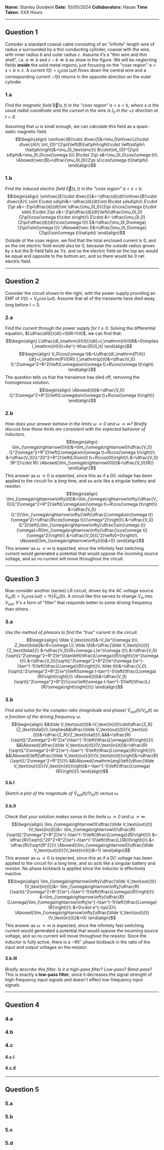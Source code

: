 **Name:** Stanley Goodwin
**Date:** 10/05/2024
**Collaborators:** Hasan
**Time Taken:** XXX Hours

---
## Question 1
Consider a standard coaxial cable consisting of an "infinite" length wire of radius $a$ surrounded by a thin conducting cylinder, coaxial with the wire, with inner radius $b$ and outer radius $c$.
Assume it’s a "thin wire and thin shell", i.e. $a\ll b$ and $c-b\ll b$ as show in the figure. We will be neglecting fields **inside** the solid metal regions, just focusing on the "coax region" $a<s<b\approx c$. A current $I(t)=I_0\cos(\omega t)$ flows down the central wire and a corresponding current $-I(t)$ returns in the opposite direction on the outer cylinder.
### 1.a
*Find the magnetic field $\vec B(s,t)$ in the "coax region" $a<s<b$, where $s$ is the usual radial coordinate and the current in the wire is $I_0$ in the $+z$ direction at $t=0$.*

Assuming that $\omega$ is small enough, we can calculate this field as a quasi-static magnetic field.
$$\begin{align}
\oint\vec{B}\cdot d\vec{l}&=\mu_0\int\vec{J}\cdot d\vec{A}\\
\int_{0}^{2\pi}\left(B\hat\phi\right)\cdot \left(sd\phi\ \hat\phi\right)&=\mu_0I_\text{enc}\\
B\cdot\int_{0}^{2\pi} sd\phi&=\mu_0I_0\cos(\omega t)\\
B\cdot 2\pi s&=\mu_0I_0\cos(\omega t)\\
\Aboxed{\vec{B}=\dfrac{\mu_0I_0}{2\pi s}\cos(\omega t)\hat\phi}
\end{align}$$
### 1.b
*Find the induced electric field $\vec E(s,t)$ in the "coax region" $a<s<b$.*
$$\begin{align}
\oint\vec{E}\cdot d\vec{l}&=-\dfrac{d}{dt}\int\vec{B}\cdot d\vec{A}\\
\oint E\cdot sd\phi&=-\dfrac{d}{dt}\iint B\cdot sdsd\phi\\
E\cdot 2\pi s&=-2\pi\dfrac{d}{dt}\int \dfrac{\mu_0I_0}{2\pi s}\cos(\omega t)\cdot sds\\
E\cdot 2\pi s&=-2\pi\dfrac{d}{dt}\left(\dfrac{\mu_0I_0}{2\pi}\cos(\omega t)\cdot s\right)\\
E\cdot &=-\dfrac{\mu_0I_0}{2\pi}\dfrac{d}{dt}\cos(\omega t)\\
E&=\dfrac{\mu_0I_0\omega}{2\pi}\sin(\omega t)\\
\Aboxed{\vec E&=\dfrac{\mu_0I_0\omega}{2\pi}\sin(\omega t)\hat\phi}
\end{align}$$
Outside of the coax region, we find that the total enclosed current is 0, and so the net electric field would also be 0, because the outside radius grows by $s$ but the B-field falls as $1/s$, and so the electric field on the top arc would be equal and opposite to the bottom arc, and so there would be 0 net electric field.

---
## Question 2
Consider the circuit shown to the right, with the power supply providing an EMF of $V(t)=V_0\cos(\omega t)$. Assume that all of the transients have died away long before $t=0$.
### 2.a
*Find the current through the power supply for $t\ge0$.*
Solving the differential equation, $L\dfrac{dI(t)}{dt}+I(t)R=V(t)$, we can find that:
$$\begin{align}
L\dfrac{dI_\mathrm{H}(t)}{dt}+I_\mathrm{H}(t)R&=0\implies I_\mathrm{H}(t)=Ae^{-\tfrac{R}{L}t}
\end{align}$$
$$\begin{align}
V_0\cos(\omega t)&=L\dfrac{dI_\mathrm{P}(t)}{dt}+I_\mathrm{P}(t)R\\
I_\mathrm{p}(t)&=\dfrac{V_0}{L^2\omega^2+R^2}\left(L\omega\sin(\omega t)+R\cos(\omega t)\right)
\end{align}$$
The question tells us that the transience has died off, removing the homogenous solution.
$$\begin{align}
\Aboxed{I(t)&=\dfrac{V_0}{L^2\omega^2+R^2}\left(L\omega\sin(\omega t)+R\cos(\omega t)\right)}
\end{align}$$
### 2.b
*How does your answer behave in the limits $\omega\rightarrow0$ and $\omega\rightarrow\infty$? Briefly discuss how these limits are consistent with the expected behavior of inductors.*
$$\begin{align}
\lim_{\omega\rightarrow0}I(t)&=\lim_{\omega\rightarrow0}\dfrac{V_0}{L^2\omega^2+R^2}\left(L\omega\sin(\omega t)+R\cos(\omega t)\right)\\
&=\dfrac{V_0}{L^20^2+R^2}\left(L0\sin(0 t)+R\cos(0t)\right)\\
&=\dfrac{V_0}{R^2}\cdot R\\
\Aboxed{\lim_{\omega\rightarrow0}I(t)&=\dfrac{V_0}{R}}
\end{align}$$
This answer as $\omega\rightarrow0$ is expected, since this as if a DC voltage has been applied to the circuit for a long time, and so acts like a singular battery and resistor.
$$\begin{align}
\lim_{\omega\rightarrow\infty}I(t)&=\lim_{\omega\rightarrow\infty}\dfrac{V_0}{L^2\omega^2+R^2}\left(L\omega\sin(\omega t)+R\cos(\omega t)\right)\\
&=\dfrac{V_0}{L^2}\lim_{\omega\rightarrow\infty}\left(\dfrac{L\omega\sin(\omega t)}{\omega^2}+\dfrac{R\cos(\omega t)}{\omega^2}\right)\\
&=\dfrac{V_0}{L^2}\left(L\lim_{\omega\rightarrow\infty}\dfrac{\sin(\omega t)}{\omega}+R\lim_{\omega\rightarrow\infty}\dfrac{\cos(\omega t)}{\omega^2}\right)\\
&=\dfrac{V_0}{L^2}\left(0+0\right)\\
\Aboxed{\lim_{\omega\rightarrow\infty}I(t)&=0}
\end{align}$$
This answer as $\omega\rightarrow\infty$ is expected, since the infinitely fast switching current would generated a potential that would oppose the incoming source voltage, and so no current will move throughout the circuit.

---
## Question 3
Now consider another (series) LR circuit, driven by the AC voltage source $V_\text{in}(t)=V_0\cos(\omega t)=\Re\left(\tilde V_\text{in}(t)\right)$. A circuit like this serves to change $V_\text{in}$ into $V_\text{out}$. It's a form of "filter" that responds better to some driving frequency than others.
### 3.a
*Use the method of phasors to find the "true" current in the circuit.*
$$\begin{align}
\tilde V_\text{in}(t)&=V_0e^{i\omega t}\\
Z_\text{total}&=R+i\omega L\\
\tilde I(t)&=\dfrac{\tilde V_\text{in}(t)}{Z_\text{total}}\\
&=\dfrac{V_0}{R+i\omega L}e^{i\omega t}\\
&=\dfrac{V_0}{\sqrt{L^2\omega^2+R^2}e^{i\tan\left(\tfrac{L\omega}{R}\right)}}e^{i\omega t}\\
&=\dfrac{V_0}{\sqrt{L^2\omega^2+R^2}}e^{i\omega t}e^{-i\tan^{-1}\left(\tfrac{L\omega}{R}\right)}\\
\tilde I(t)&=\dfrac{V_0}{\sqrt{L^2\omega^2+R^2}}e^{i\left(\omega t-\tan^{-1}\left(\tfrac{L\omega}{R}\right)\right)}\\
\Aboxed{I(t)&=\dfrac{V_0}{\sqrt{L^2\omega^2+R^2}}\cos{\left(\omega t-\tan^{-1}\left(\tfrac{L}{R}\omega\right)\right)}\\}
\end{align}$$
### 3.b
*Find and solve for the complex ratio (magnitude and phase) $\tilde V_\text{out}(t)/V_\text{in}(t)$ as a function of the driving frequency $\omega$.*
$$\begin{align}
&&\tilde V_\text{out}(t)&=V_\text{in}(t)\cdot\dfrac{Z_R}{Z_\text{total}}\\
\implies&&\dfrac{\tilde V_\text{out}(t)}{V_\text{in}(t)}&=\dfrac{Z_R}{Z_\text{total}}\\
&&&=\dfrac{R}{\sqrt{L^2\omega^2+R^2}e^{i\tan^{-1}\left(\tfrac{L\omega}{R}\right)}}\\
&&\Aboxed{\dfrac{\tilde V_\text{out}(t)}{V_\text{in}(t)}&=\dfrac{R}{\sqrt{L^2\omega^2+R^2}}e^{-i\tan^{-1}\left(\tfrac{L\omega}{R}\right)}}\\
&&\Aboxed{\left|\dfrac{\tilde V_\text{out}(t)}{V_\text{in}(t)}\right|&=\dfrac{R}{\sqrt{L^2\omega^2+R^2}}}\\
&&\Aboxed{\mathrm{arg}\left(\dfrac{\tilde V_\text{out}(t)}{V_\text{in}(t)}\right)&=-\tan^{-1}\left(\tfrac{L\omega}{R}\right)}\\
\end{align}$$
#### 3.b.I
*Sketch a plot of the magnitude of $\tilde V_\text{out}(t)/V_\text{in}(t)$ versus $\omega$.*
#### 3.b.II
*Check that your solution makes sense in the limits $\omega\rightarrow0$ and $\omega\rightarrow\infty$.*
$$\begin{align}
\lim_{\omega\rightarrow0}\dfrac{\tilde V_\text{out}(t)}{V_\text{in}(t)}&=
\lim_{\omega\rightarrow0}\dfrac{R}{\sqrt{L^2\omega^2+R^2}}e^{-i\tan^{-1}\left(\tfrac{L\omega}{R}\right)}\\
&=
\dfrac{R}{\sqrt{L^20^2+R^2}}e^{-i\tan^{-1}\left(\tfrac{L}{R}0\right)}\\
&=
\dfrac{R}{\sqrt{R^2}}\\
\Aboxed{\lim_{\omega\rightarrow0}\dfrac{\tilde V_\text{out}(t)}{V_\text{in}(t)}&=1}
\end{align}$$
This answer as $\omega\rightarrow0$ is expected, since this as if a DC voltage has been applied to the circuit for a long time, and so acts like a singular battery and resistor. No phase kickback is applied since the inductor is effectively inactive.
$$\begin{align}
\lim_{\omega\rightarrow\infty}\dfrac{\tilde V_\text{out}(t)}{V_\text{in}(t)}&=
\lim_{\omega\rightarrow\infty}\dfrac{R}{\sqrt{L^2\omega^2+R^2}}e^{-i\tan^{-1}\left(\tfrac{L\omega}{R}\right)}\\
&=\lim_{\omega\rightarrow\infty}\dfrac{R}{L\omega}\lim_{\omega\rightarrow\infty}e^{-i\tan^{-1}\left(\tfrac{L\omega}{R}\right)}\\
&=0\cdot e^{-i\pi/2}\\
\Aboxed{\lim_{\omega\rightarrow\infty}\dfrac{\tilde V_\text{out}(t)}{V_\text{in}(t)}&=0}
\end{align}$$
This answer as $\omega\rightarrow\infty$ is expected, since the infinitely fast switching current would generated a potential that would oppose the incoming source voltage, and so no current will move throughout the resistor. Since the inductor is fully active, there is a $-90^\circ$ phase kickback in the ratio of the input and output voltages on the resistor.
#### 3.b.III
*Briefly describe this filter. Is it a high-pass filter? Low-pass? Band-pass?*
This is exactly a **low-pass filter**, since it decreases the signal strength of high-frequency input signals and doesn't effect low-frequency input signals.

---
## Question 4
### 4.a

### 4.b

### 4.c
#### 4.c.I
#### 4.c.II


---
## Question 5
### 5.a

### 5.b
### 5.c
### 5.d
